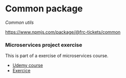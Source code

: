 # Common package

_Common utils_

https://www.npmjs.com/package/@frc-tickets/common

### Microservices project exercise

This is part of a exercise of microservices course.

- [Udemy course](https://www.udemy.com/course/microservices-with-node-js-and-react)
- [Exercice](https://github.com/pacoramos77/ticketing)
